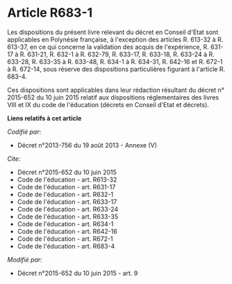 # Article R683-1

Les dispositions du présent livre relevant du décret en Conseil d'Etat sont applicables en Polynésie française, à l'exception
des articles R. 613-32 à R. 613-37, en ce qui concerne la validation des acquis de l'expérience, R. 631-17 à R. 631-21, R.
632-1 à R. 632-79, R. 633-17, R. 633-18, R. 633-24 à R. 633-28, R. 633-35 à R. 633-48, R. 634-1 à R. 634-31, R. 642-16 et R.
672-1 à R. 672-14, sous réserve des dispositions particulières figurant à l'article R. 683-4. 

Ces dispositions sont applicables dans leur rédaction résultant du décret n° 2015-652 du 10 juin 2015 relatif aux
dispositions réglementaires des livres VIII et IX du code de l'éducation (décrets en Conseil d'Etat et décrets).

**Liens relatifs à cet article**

_Codifié par_:

  - Décret n°2013-756 du 19 août 2013 -  Annexe (V)

_Cite_:

  - Décret n°2015-652 du 10 juin 2015
  - Code de l'éducation - art. R613-32
  - Code de l'éducation - art. R631-17
  - Code de l'éducation - art. R632-1
  - Code de l'éducation - art. R633-17
  - Code de l'éducation - art. R633-24
  - Code de l'éducation - art. R633-35
  - Code de l'éducation - art. R634-1
  - Code de l'éducation - art. R642-16
  - Code de l'éducation - art. R672-1
  - Code de l'éducation - art. R683-4

_Modifié par_:

  - Décret n°2015-652 du 10 juin 2015 - art. 9
